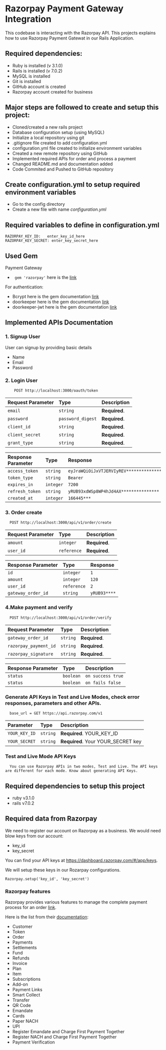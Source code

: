 
# Razorpay Payment Gateway Integration

This codebase is interacting with the Razorpay API. This projects explains how to use Razorpay Payment Gatewat in our Rails Application.

## Required dependencies:

- Ruby is installed (v 3.1.0)
- Rails is installed (v 7.0.2)
- MySQL is installed
- Git is installed
- GitHub account is created
- Razorpay account created for business

## Major steps are followed to create and setup this project:
- Cloned/created a new rails project
- Database configuration setup (using MySQL)
- Initialize a local repository using git
- .gitignore file created to add configuration.yml
- configuration.yml file created to initialize environment variables
- Created a new remote repository using GitHub
- Implemented required APIs for order and process a payment
- Changed README.md and documentation added
- Code Commited and Pushed to GitHub repository

## Create configuration.yml to setup required environment variables
* Go to the config directory
* Create a new file with name *configuration.yml*

## Required variables to define in configuration.yml
````
RAZORPAY_KEY_ID:   enter_key_id_here
RAZORPAY_KEY_SECRET: enter_key_secret_here
````

## Used Gem
Payment Gateway
- ` gem 'razorpay'` here is the [link](https://github.com/razorpay/razorpay-ruby)

For authentication:
- Bcrypt here is the gem documentation [link](https://github.com/bcrypt-ruby/bcrypt-ruby)
- doorkeeper here is the gem documentation [link](https://github.com/doorkeeper-gem/doorkeeper)
- doorkeeper-jwt here is the gem documentation [link](https://github.com/doorkeeper-gem/doorkeeper-jwt)


## Implemented APIs Documentation

### 1. Signup User
User can signup by providing basic details
- Name
- Email 
- Password

### 2. Login User


```
    POST http://localhost:3000/oauth/token
```

| Request Parameter | Type     | Description                |
| :-------- | :------- | :------------------------- |
| `email` | `string` | **Required**.  |
| `password` | `password_digest` | **Required**. |
| `client_id` | `string` | **Required**. |
| `client_secret` | `string` | **Required**. |
| `grant_type` | `string` | **Required**.  |


| Response Parameter | Type     | Response                |
| :-------- | :------- | :------------------------- |
| `access_token` | `string` | `eyJraWQiOiJxVTJERVIyREV***************`  |
| `token_type` | `string` | `Bearer` |
| `expires_in` | `integer` | `7200` |
| `refresh_token` | `string` | `yRUB93xdWSp8WP4hJd4AX***************` |
| `created_at` | `integer` | `166445***`  |



### 3. Order create
```
  POST http://localhost:3000/api/v1/order/create
 ```

| Request Parameter | Type     | Description                |
| :-------- | :------- | :------------------------- |
| `amount` | `integer` | **Required**.  |
| `user_id` | `reference` | **Required**. |


| Response Parameter | Type     | Response                |
| :-------- | :------- | :------------------------- |
| `id` | `integer` | `1`  |
| `amount` | `integer` | `120` |
| `user_id` | `reference` | `2` |
| `gateway_order_id` | `string` | `yRUB93****` |



### 4.Make payment and verify
```
  POST http://localhost:3000/api/v1/order/verify
 ```

| Request Parameter | Type     | Description                |
| :-------- | :------- | :------------------------- |
| `gateway_order_id` | `string` | **Required**.  |
| `razorpay_payment_id` | `string` | **Required**.  |
| `razorpay_signature` | `string` | **Required**.  |

| Response Parameter | Type     | Description                |
| :-------- | :------- | :------------------------- |
| `status` | `boolean` |  `on success true` |
| `status` | `boolean` |  `on fails false` |



### Generate API Keys in Test and Live Modes, check error responses, parameters and other APIs.

```
  base_url = GET https://api.razorpay.com/v1
```

| Parameter | Type     | Description                |
| :-------- | :------- | :------------------------- |
| `YOUR_KEY_ID` | `string` | **Required**. YOUR_KEY_ID |
| `YOUR_SECRET` | `string` | **Required**. Your YOUR_SECRET key |

### Test and Live Mode API Keys

```
  You can use Razorpay APIs in two modes, Test and Live. The API keys are different for each mode. Know about generating API Keys.
```

## Required dependencies to setup this project

- ruby v3.1.0
- rails v7.0.2

## Required data from Razorpay
We need to register our account on Razorpay as a business. We would need blow keys from our account:
- key_id
- key_secret

You can find your API keys at https://dashboard.razorpay.com/#/app/keys.

We will setup these keys in our Rozarpay configurations.
```
Razorpay.setup('key_id', 'key_secret')
```
### Razorpay features
Razorpay provides various features to manage the complete payment process for an order [link](https://razorpay.com/docs/api/basics).

Here is the list from their [documentation](https://github.com/razorpay/razorpay-ruby):
- Customer
- Token
- Order
- Payments
- Settlements
- Fund
- Refunds
- Invoice
- Plan
- Item
- Subscriptions
- Add-on
- Payment Links
- Smart Collect
- Transfer
- QR Code
- Emandate
- Cards
- Paper NACH
- UPI
- Register Emandate and Charge First Payment Together
- Register NACH and Charge First Payment Together
- Payment Verification
